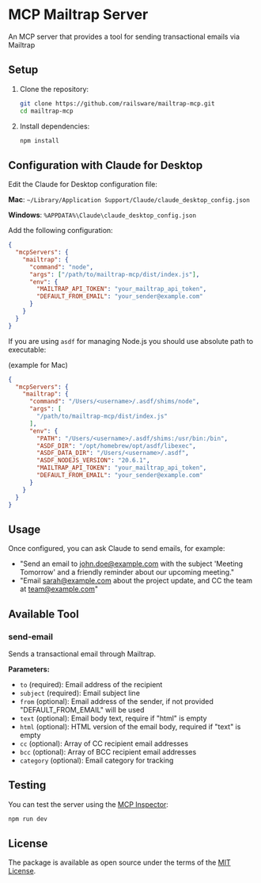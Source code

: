 # MCP Mailtrap Server

An MCP server that provides a tool for sending transactional emails via Mailtrap

## Setup

1. Clone the repository:

   ```bash
   git clone https://github.com/railsware/mailtrap-mcp.git
   cd mailtrap-mcp
   ```

2. Install dependencies:
   ```bash
   npm install
   ```

## Configuration with Claude for Desktop

Edit the Claude for Desktop configuration file:

**Mac**: `~/Library/Application Support/Claude/claude_desktop_config.json`

**Windows**: `%APPDATA%\Claude\claude_desktop_config.json`

Add the following configuration:

```json
{
  "mcpServers": {
    "mailtrap": {
      "command": "node",
      "args": ["/path/to/mailtrap-mcp/dist/index.js"],
      "env": {
        "MAILTRAP_API_TOKEN": "your_mailtrap_api_token",
        "DEFAULT_FROM_EMAIL": "your_sender@example.com"
      }
    }
  }
}
```

If you are using `asdf` for managing Node.js you should use absolute path to executable:

(example for Mac)
```json
{
  "mcpServers": {
    "mailtrap": {
      "command": "/Users/<username>/.asdf/shims/node",
      "args": [
        "/path/to/mailtrap-mcp/dist/index.js"
      ],
      "env": {
        "PATH": "/Users/<username>/.asdf/shims:/usr/bin:/bin",
        "ASDF_DIR": "/opt/homebrew/opt/asdf/libexec",
        "ASDF_DATA_DIR": "/Users/<username>/.asdf",
        "ASDF_NODEJS_VERSION": "20.6.1",
        "MAILTRAP_API_TOKEN": "your_mailtrap_api_token",
        "DEFAULT_FROM_EMAIL": "your_sender@example.com"
      }
    }
  }
}
```

## Usage

Once configured, you can ask Claude to send emails, for example:

- "Send an email to john.doe@example.com with the subject 'Meeting Tomorrow' and a friendly reminder about our upcoming meeting."
- "Email sarah@example.com about the project update, and CC the team at team@example.com"

## Available Tool

### send-email

Sends a transactional email through Mailtrap.

**Parameters:**

- `to` (required): Email address of the recipient
- `subject` (required): Email subject line
- `from` (optional): Email address of the sender, if not provided "DEFAULT_FROM_EMAIL" will be used
- `text` (optional): Email body text, require if "html" is empty
- `html` (optional): HTML version of the email body, required if "text" is empty
- `cc` (optional): Array of CC recipient email addresses
- `bcc` (optional): Array of BCC recipient email addresses
- `category` (optional): Email category for tracking

## Testing

You can test the server using the [MCP Inspector](https://github.com/modelcontextprotocol/inspector):

```bash
npm run dev
```

## License

The package is available as open source under the terms of the [MIT License](https://opensource.org/licenses/MIT).
